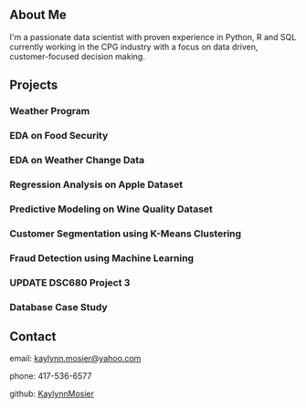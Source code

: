 ## About Me
I'm a passionate data scientist with proven experience in Python, R and SQL currently working in the CPG industry with a focus on data driven, customer-focused decision making. 
## Projects
### Weather Program
### EDA on Food Security
### EDA on Weather Change Data
### Regression Analysis on Apple Dataset
### Predictive Modeling on Wine Quality Dataset
### Customer Segmentation using K-Means Clustering
### Fraud Detection using Machine Learning
### UPDATE DSC680 Project 3
### Database Case Study
## Contact
email: kaylynn.mosier@yahoo.com

phone: 417-536-6577

github: [KaylynnMosier](https://github.com/kaymosier/kaymosier.github.io)
